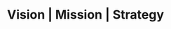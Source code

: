 ---
title: "Vision &#124; Mission &#124; Strategy"
layout: "layouts/vision-mission-strategy.html"
---